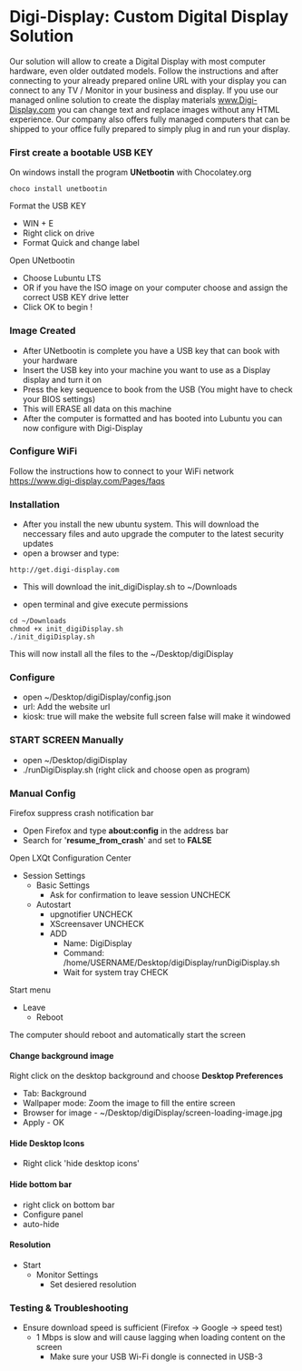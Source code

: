 # Digi-Display: Custom Digital Display Solution

Our solution will allow to create a Digital Display with most computer hardware, even older outdated models. Follow the instructions 
and after connecting to your already prepared online URL with your display you can connect to any TV / Monitor in your business and display.
If you use our managed online solution to create the display materials www.Digi-Display.com you can change text and replace 
images without any HTML experience. Our company also offers fully managed computers that can be shipped to your office fully prepared to 
simply plug in and run your display.

### First create a bootable USB KEY
On windows install the program **UNetbootin** with Chocolatey.org
```angular2html
choco install unetbootin
```
Format the USB KEY
- WIN + E
- Right click on drive
- Format Quick and change label

Open UNetbootin
- Choose Lubuntu LTS
- OR if you have the ISO image on your computer choose and assign the correct USB KEY drive letter
- Click OK to begin !

### Image Created
- After UNetbootin is complete you have a USB key that can book with your hardware
- Insert the USB key into your machine you want to use as a Display display and turn it on
- Press the key sequence to book from the USB (You might have to check your BIOS settings)
- This will ERASE all data on this machine
- After the computer is formatted and has booted into Lubuntu you can now configure with Digi-Display

### Configure WiFi
Follow the instructions how to connect to your WiFi network
https://www.digi-display.com/Pages/faqs

### Installation
- After you install the new ubuntu system. This will download the neccessary files and auto upgrade the computer to the latest security updates
- open a browser and type:
```
http://get.digi-display.com
```
- This will download the init_digiDisplay.sh to ~/Downloads

- open terminal and give execute permissions
```angular2html
cd ~/Downloads
chmod +x init_digiDisplay.sh
./init_digiDisplay.sh
```
This will now install all the files to the ~/Desktop/digiDisplay

### Configure
- open ~/Desktop/digiDisplay/config.json
- url: Add the website url
- kiosk: true will make the website full screen false will make it windowed

### START SCREEN Manually
- open ~/Desktop/digiDisplay
- ./runDigiDisplay.sh (right click and choose open as program)

### Manual Config
Firefox suppress crash notification bar
- Open Firefox and type **about:config** in the address bar
- Search for '**resume_from_crash**' and set to **FALSE**

Open LXQt Configuration Center
- Session Settings
  - Basic Settings
    - Ask for confirmation to leave session UNCHECK
  - Autostart
      - upgnotifier UNCHECK
      - XScreensaver UNCHECK 
      - ADD 
        - Name: DigiDisplay
        - Command: /home/USERNAME/Desktop/digiDisplay/runDigiDisplay.sh
        - Wait for system tray CHECK

Start menu
  - Leave
    - Reboot

The computer should reboot and automatically start the screen

#### Change background image
Right click on the desktop background and choose **Desktop Preferences**
- Tab: Background
- Wallpaper mode: Zoom the image to fill the entire screen
- Browser for image - ~/Desktop/digiDisplay/screen-loading-image.jpg
- Apply - OK

#### Hide Desktop Icons
- Right click 'hide desktop icons'

#### Hide bottom bar
- right click on bottom bar
- Configure panel
- auto-hide

#### Resolution
- Start
  - Monitor Settings
    - Set desiered resolution


### Testing & Troubleshooting
- Ensure download speed is sufficient (Firefox -> Google -> speed test)
  - 1 Mbps is slow and will cause lagging when loading content on the screen
    - Make sure your USB Wi-Fi dongle is connected in USB-3 

